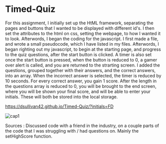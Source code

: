 # Timed-Quiz
For this assignment, I initially set up the HtML framework, separating the pages and buttons that I wanted to be displayed with different id's. I then set the attributes to the html on css, setting the webpage, to how I wanted it to look. Afterwords, I began the coding for the javascript. I first made a file, and wrote a small pseudocode, which I have listed in my files. Afterwords, I began righting out my javascript, to begin at the starting page, and progress to the quiz questions, after the start button is clicked. A timer is also set once the start button is pressed, when the button is reduced to 0, a gamer over alert is called, and you are returned to the strarting screen. I added the questions, grouped together with their answers, and the correct answers, into an array. When the incorrect answer is selected, the timer is reduced by 10 seconds. For every correct answer, you gain 1 score. After the length in the questions array is reduced to 0, you will be brought to the end screen, where you will be shown your final score, and will be able to enter your initials. These will both be stored into the local storage.


https://dsullivan42.github.io/Timed-Quiz/?initials=FD


![cap1](https://github.com/dsullivan42/Timed-Quiz/assets/97996876/71829e40-8a71-4c16-9088-41bcade1a313)



Sources : 
Discussed code with a friend in the industry, on a couple parts of the code that I was struggling with / had questions on. Mainly the setHighScore function.
